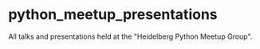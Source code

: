 # python_meetup_presentations
All talks and presentations held at the "Heidelberg Python Meetup Group".
